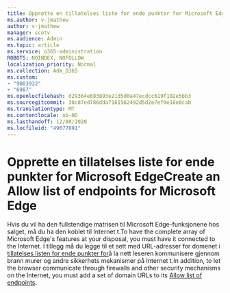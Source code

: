 ```yaml
---
title: Opprette en tillatelses liste for ende punkter for Microsoft Edge
ms.author: v-jmathew
author: v-jmathew
manager: scotv
ms.audience: Admin
ms.topic: article
ms.service: o365-administration
ROBOTS: NOINDEX, NOFOLLOW
localization_priority: Normal
ms.collection: Adm_O365
ms.custom:
- "9003932"
- "6987"
ms.openlocfilehash: d29364e683893e21d5d0a47ecdcc619f102e5bb3
ms.sourcegitcommit: 38c87ed786dda7181562492d5d2e7ef0e18e0cab
ms.translationtype: MT
ms.contentlocale: nb-NO
ms.lasthandoff: 12/08/2020
ms.locfileid: "49677891"
---
```

# <a name="create-an-allow-list-of-endpoints-for-microsoft-edge"></a><span data-ttu-id="6895e-102">Opprette en tillatelses liste for ende punkter for Microsoft Edge</span><span class="sxs-lookup"><span data-stu-id="6895e-102">Create an Allow list of endpoints for Microsoft Edge</span></span>

<span data-ttu-id="6895e-103">Hvis du vil ha den fullstendige matrisen til Microsoft Edge-funksjonene hos salget, må du ha den koblet til Internet t.</span><span class="sxs-lookup"><span data-stu-id="6895e-103">To have the complete array of Microsoft Edge's features at your disposal, you must have it connected to the Internet.</span></span> <span data-ttu-id="6895e-104">I tillegg må du legge til et sett med URL-adresser for domenet i [tillatelses listen for ende punkter for](https://go.microsoft.com/fwlink/?linkid=2135054)å la nett leseren kommunisere gjennom brann murer og andre sikkerhets mekanismer på Internet t.</span><span class="sxs-lookup"><span data-stu-id="6895e-104">In addition, to let the browser communicate through firewalls and other security mechanisms on the Internet, you must add a set of domain URLs to its [Allow list of endpoints](https://go.microsoft.com/fwlink/?linkid=2135054).</span></span>
